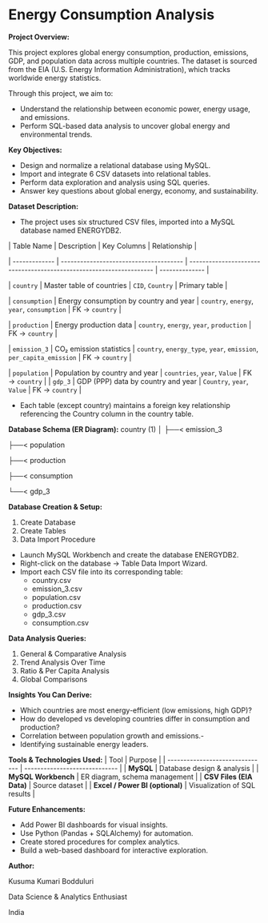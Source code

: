# Energy Consumption Analysis
**Project Overview:**

This project explores global energy consumption, production, emissions, GDP, and population data across multiple countries.
The dataset is sourced from the EIA (U.S. Energy Information Administration), which tracks worldwide energy statistics.

Through this project, we aim to:
- Understand the relationship between economic power, energy usage, and emissions.
- Perform SQL-based data analysis to uncover global energy and environmental trends.

**Key Objectives:**
- Design and normalize a relational database using MySQL.
- Import and integrate 6 CSV datasets into relational tables.
- Perform data exploration and analysis using SQL queries.
- Answer key questions about global energy, economy, and sustainability.

**Dataset Description:**
- The project uses six structured CSV files, imported into a MySQL database named ENERGYDB2.


| Table Name    | Description                            | Key Columns                                                         | Relationship   |

| ------------- | -------------------------------------- | ------------------------------------------------------------------- | -------------- |

| `country`     | Master table of countries              | `CID`, `Country`                                                    | Primary table  |

| `consumption` | Energy consumption by country and year | `country`, `energy`, `year`, `consumption`                          | FK → `country` |

| `production`  | Energy production data                 | `country`, `energy`, `year`, `production`                           | FK → `country` |

| `emission_3`  | CO₂ emission statistics                | `country`, `energy_type`, `year`, `emission`, `per_capita_emission` | FK → `country` |

| `population`  | Population by country and year         | `countries`, `year`, `Value`                                        | FK → `country` |
| `gdp_3`       | GDP (PPP) data by country and year     | `Country`, `year`, `Value`                                          | FK → `country` |

- Each table (except country) maintains a foreign key relationship referencing the Country column in the country table.

**Database Schema (ER Diagram):**
country (1)
│
├──< emission_3

├──< population

├──< production

├──< consumption

└──< gdp_3

**Database Creation & Setup:**
1. Create Database
2. Create Tables
3. Data Import Procedure
  - Launch MySQL Workbench and create the database ENERGYDB2.
  - Right-click on the database → Table Data Import Wizard.
  - Import each CSV file into its corresponding table:
    - country.csv
    - emission_3.csv
    - population.csv
    - production.csv
    - gdp_3.csv
    - consumption.csv
   
**Data Analysis Queries:**
1. General & Comparative Analysis
2. Trend Analysis Over Time
3. Ratio & Per Capita Analysis
4. Global Comparisons

**Insights You Can Derive:**
- Which countries are most energy-efficient (low emissions, high GDP)?
- How do developed vs developing countries differ in consumption and production?
- Correlation between population growth and emissions.-
- Identifying sustainable energy leaders.

**Tools & Technologies Used:**
| Tool                            | Purpose                       |
| ------------------------------- | ----------------------------- |
| **MySQL**                       | Database design & analysis    |
| **MySQL Workbench**             | ER diagram, schema management |
| **CSV Files (EIA Data)**        | Source dataset                |
| **Excel / Power BI (optional)** | Visualization of SQL results  |

**Future Enhancements:**
- Add Power BI dashboards for visual insights.
- Use Python (Pandas + SQLAlchemy) for automation.
- Create stored procedures for complex analytics.
- Build a web-based dashboard for interactive exploration.

**Author:**

Kusuma Kumari Bodduluri

Data Science & Analytics Enthusiast

India
